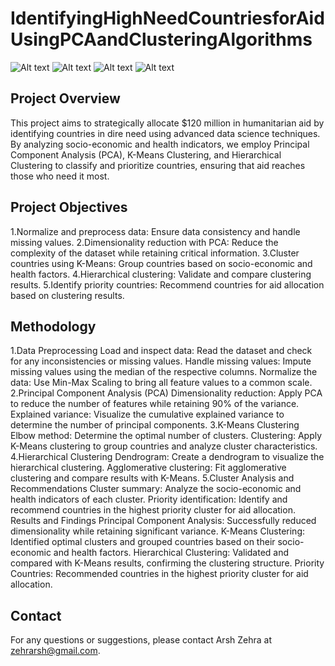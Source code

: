 # IdentifyingHighNeedCountriesforAidUsingPCAandClusteringAlgorithms
![Alt text](https://github.com/yourusername/yourrepository/raw/branchname/path/to/your/image.png)
![Alt text](https://github.com/yourusername/yourrepository/raw/branchname/path/to/your/image.png)
![Alt text](https://github.com/yourusername/yourrepository/raw/branchname/path/to/your/image.png)
![Alt text](https://github.com/yourusername/yourrepository/raw/branchname/path/to/your/image.png)

## Project Overview
This project aims to strategically allocate $120 million in humanitarian aid by identifying countries in dire need using advanced data science techniques. By analyzing socio-economic and health indicators, we employ Principal Component Analysis (PCA), K-Means Clustering, and Hierarchical Clustering to classify and prioritize countries, ensuring that aid reaches those who need it most.

## Project Objectives
1.Normalize and preprocess data: Ensure data consistency and handle missing values.
2.Dimensionality reduction with PCA: Reduce the complexity of the dataset while retaining critical information.
3.Cluster countries using K-Means: Group countries based on socio-economic and health factors.
4.Hierarchical clustering: Validate and compare clustering results.
5.Identify priority countries: Recommend countries for aid allocation based on clustering results.

## Methodology
1.Data Preprocessing
Load and inspect data: Read the dataset and check for any inconsistencies or missing values.
Handle missing values: Impute missing values using the median of the respective columns.
Normalize the data: Use Min-Max Scaling to bring all feature values to a common scale.
2.Principal Component Analysis (PCA)
Dimensionality reduction: Apply PCA to reduce the number of features while retaining 90% of the variance.
Explained variance: Visualize the cumulative explained variance to determine the number of principal components.
3.K-Means Clustering
Elbow method: Determine the optimal number of clusters.
Clustering: Apply K-Means clustering to group countries and analyze cluster characteristics.
4.Hierarchical Clustering
Dendrogram: Create a dendrogram to visualize the hierarchical clustering.
Agglomerative clustering: Fit agglomerative clustering and compare results with K-Means.
5.Cluster Analysis and Recommendations
Cluster summary: Analyze the socio-economic and health indicators of each cluster.
Priority identification: Identify and recommend countries in the highest priority cluster for aid allocation.
Results and Findings
Principal Component Analysis: Successfully reduced dimensionality while retaining significant variance.
K-Means Clustering: Identified optimal clusters and grouped countries based on their socio-economic and health factors.
Hierarchical Clustering: Validated and compared with K-Means results, confirming the clustering structure.
Priority Countries: Recommended countries in the highest priority cluster for aid allocation.

## Contact
For any questions or suggestions, please contact Arsh Zehra at zehrarsh@gmail.com.
